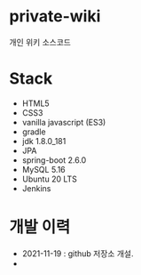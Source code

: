 # private-wiki
개인 위키 소스코드

# Stack
- HTML5
- CSS3
- vanilla javascript (ES3)
- gradle
- jdk 1.8.0_181
- JPA
- spring-boot 2.6.0
- MySQL 5.16
- Ubuntu 20 LTS
- Jenkins

# 개발 이력
- 2021-11-19 : github 저장소 개설.
- 
